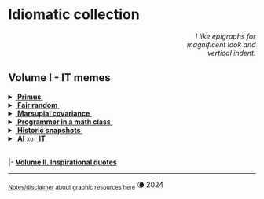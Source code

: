 # Idiomatic collection

<div dir="rtl"><i>I like epigraphs for<br/>magnificent look and<br>.vertical indent</i></div>

## Volume I - IT memes

<details>
<summary><ins>&nbsp;<b>Primus</b>&nbsp;</ins></summary>
&nbsp;
  
![West meets East](https://img.shields.io/badge/West_meets-East-yellow) ![Mobilis in Mobili](https://img.shields.io/badge/Mobilis-in_Mobili-blue)

[![... then IT must be a waterfall.](../../../../_rsc/_img/memes/ITLearnWaterfall_horiz.png)](../../../software/)

The grains of truth in this wisdom:

* No other knowledge erodes so quickly as the IT tech stack - languages/scripts, markup, frameworks, and their IDEs, UX styles emerge, submerge, and mutate with the year's pace.<sup>:violin:</sup>
* In the orthogonal  (to time) dimension a developer can't stick to a favorite syntax and must be fluent in a wide techno spectrum.

&nbsp;&nbsp;&nbsp;&nbsp;&nbsp;&nbsp;<sup>:violin:</sup> <sub>Javascript/HTML, which one learned in 2000, remains only as basic syntax. It went through numerous libs, polyfills, jQuery, and other cool tools and at the moment transformed into single-page frameworks, which rule the web dev.</sub>

**Escape?**

> Don't swim against the current. Stay in the river, become the river; and the river is already going to the sea. This is the great teaching.\
— Rajneesh, aka Osho (1931-1990)

Translated east-to-west this means: find a sinecure in a big company.

---------
</details>

<details>
<summary><ins>&nbsp;<b>Fair random</b>&nbsp;</ins></summary>
&nbsp;
  
![Genius](https://img.shields.io/badge/💡-Genius-blue)

<picture>
  <img alt="Guaranteed random by fair dice roll" src="../../../../_rsc/_img/memes/IT-meme.random-number.png" />
</picture><br/><br/>

And ... the twist! It was a real random number, while algorithms generate only pseudo-random ones.

The latter was what extraordinary _John von&nbsp;Neumann_ (1903-1957) noted:
> Any one who considers arithmetical methods of producing random digits is, of course, in a state of sin."

---------
</details>

<details>
<summary><ins>&nbsp;<b>Marsupial covariance</b>&nbsp;</ins></summary>
&nbsp;

![DRY principle](https://img.shields.io/badge/clean_code-Oz-cyan)  ![clean code](https://img.shields.io/badge/DRY-🇦🇺-yellow) ![fact check](https://img.shields.io/badge/Fact❓-Check❗-green)  

Original study: https://www.snopes.com/fact-check/shoot-me-kangaroo-down-sport/

([downloaded copy](../../../../_rsc/_backup/ref/Marsupial/) if the URL doesn't work)

---------
</details>

<details>
<summary><ins>&nbsp;<b>Programmer in a math class</b>&nbsp;</ins></summary>
&nbsp;

![IT meets math](https://img.shields.io/badge/CTRL+F-X-blue) ![IT meets math](https://img.shields.io/badge/IT_meets-math-yellow)

<picture>
  <img alt="Here is X. Calm down Pythagoras" src="../../../../_rsc/_img/memes/PythagoreanTheorem_findX.jpg" />
</picture><br/><br/>

Justified: abilities in exact sciences are no longer a prerequisite for applied programming. 
It's natural to find a sorting algorithm implementation (unless a platform provides one) rather than to write your own or even comprehend/differentiate one.

This differs much from what was on the eve of IT: LINK TO QUOTE: NOT AGED

---------
</details>

<details>
<summary><ins>&nbsp;<b>Historic snapshots</b>&nbsp;</ins></summary>

### :cd: When disks were indeed hard and strong skills in IT were obvious...

<picture>
  <img alt="The year 1956: loading an IBM disk to rent" src="../../../../_rsc/_img/photo/hist/IBM350_1956.jpg" />
</picture><br/><br/>

### 🗃️ Universal storage ever

[![Punch cards in 1960s](../../../../_rsc/_img/photo/hist/1966.punch_cards-stack.jpg)](../freestyle/punchcard.md)\
A stack of punch cards for a casual program.

### Full self-drive "next year" since 2014? 1957!

<picture>
  <img alt="LIFE Magazine in 1957 predicts both e-cars and FSD" src="../../../../_rsc/_img/snap/media/1957.02.25_LIFE_Page8_FSD.jpg" />
</picture><br/><br/>

> ELECTRICITY MAY BE THE DRIVER. One day your car may speed along an electric highway, its speed and steering automatically controlled by electronic devices embedded in the road.\
_LIFE Magazine, 25 Feb 1957, Page&nbsp;8 (Available on Google Books)_

---------
</details>

<details>
<summary><ins>&nbsp;<b>AI</b>&nbsp;</ins><code>xor</code><ins>&nbsp;<b>IT</b>&nbsp;</ins></summary>
&nbsp;

![Cheat GPT](https://img.shields.io/badge/Bridge-in_time-blue) ![Cheat GPT](https://img.shields.io/badge/Cheat-GPT-yellow) ![Stochastic Sam](https://img.shields.io/badge/Stochastic-🦜-white) 

[![AI: 1500s vs 2020s](../../../../_rsc/_img/memes/AI_medieval_now-spot_the_diff.jpg)](AI-2020s.md)

P.S. I swear that concocting this collage I was unaware of _Hubert Dreyfus_'s "Alchemy and AI", 1965. 

---

</details>

&nbsp;\
|- [**Volume&nbsp;II. Inspirational quotes**](quotes-inspiration.md) 

---

<sub>[Notes/disclaimer](../../../../_rsc) about graphic resources here</sub> 🌘 2024
